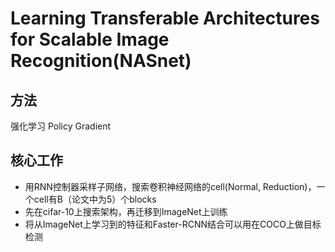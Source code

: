 # Learning Transferable Architectures for Scalable Image Recognition(NASnet)
## 方法
强化学习 Policy Gradient
## 核心工作
* 用RNN控制器采样子网络，搜索卷积神经网络的cell(Normal, Reduction)，一个cell有B（论文中为5）个blocks
* 先在cifar-10上搜索架构，再迁移到ImageNet上训练
* 将从ImageNet上学习到的特征和Faster-RCNN结合可以用在COCO上做目标检测

